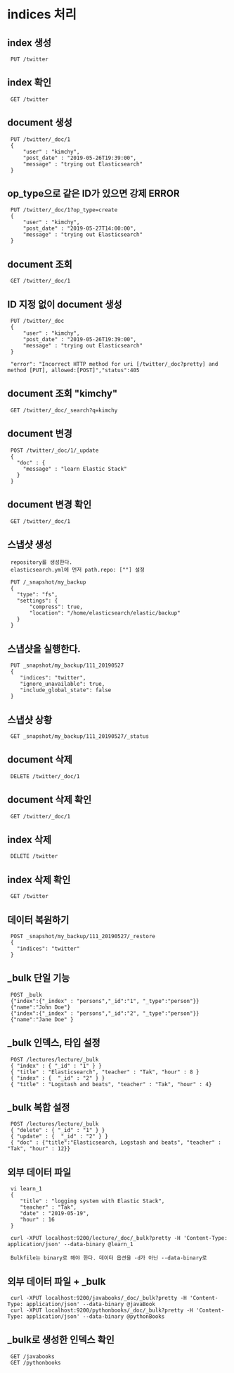 # indices 처리

## index 생성

     PUT /twitter

## index 확인

     GET /twitter

## document 생성

     PUT /twitter/_doc/1
     {
         "user" : "kimchy",
         "post_date" : "2019-05-26T19:39:00",
         "message" : "trying out Elasticsearch"
     }

## op_type으로 같은 ID가 있으면 강제 ERROR

     PUT /twitter/_doc/1?op_type=create
     {
         "user" : "kimchy",
         "post_date" : "2019-05-27T14:00:00",
         "message" : "trying out Elasticsearch"
     }

## document 조회

     GET /twitter/_doc/1


## ID 지정 없이 document 생성

     PUT /twitter/_doc
     {
         "user" : "kimchy",
         "post_date" : "2019-05-26T19:39:00",
         "message" : "trying out Elasticsearch"
     }
     
     "error": "Incorrect HTTP method for uri [/twitter/_doc?pretty] and method [PUT], allowed:[POST]","status":405

## document 조회 "kimchy"

     GET /twitter/_doc/_search?q=kimchy

## document 변경

     POST /twitter/_doc/1/_update
     {
       "doc" : {
         "message" : "learn Elastic Stack"
       }
     }
     
## document 변경 확인

     GET /twitter/_doc/1

## 스냅샷 생성

     repository를 생성한다.
     elasticsearch.yml에 먼저 path.repo: [""] 설정
     
     PUT /_snapshot/my_backup
     {
       "type": "fs",
       "settings": {
           "compress": true,
           "location": "/home/elasticsearch/elastic/backup"
       }
     }

## 스냅샷을 실행한다.

     PUT _snapshot/my_backup/111_20190527
     {
        "indices": "twitter",
        "ignore_unavailable": true,
        "include_global_state": false
     }

## 스냅샷 상황

     GET _snapshot/my_backup/111_20190527/_status

## document 삭제

     DELETE /twitter/_doc/1

## document 삭제 확인

     GET /twitter/_doc/1

## index 삭제
     
     DELETE /twitter

## index 삭제 확인
     
     GET /twitter

## 데이터 복원하기

     POST _snapshot/my_backup/111_20190527/_restore
     {
       "indices": "twitter"
     }

## _bulk 단일 기능

     POST _bulk
     {"index":{"_index" : "persons","_id":"1", "_type":"person"}}
     {"name":"John Doe"}
     {"index":{"_index" : "persons","_id":"2", "_type":"person"}}
     {"name":"Jane Doe" }

## _bulk 인덱스, 타입 설정

     POST /lectures/lecture/_bulk
     { "index" : { "_id" : "1" } }
     { "title" : "Elasticsearch", "teacher" : "Tak", "hour" : 8 } 
     { "index" : {  "_id" : "2" } } 
     { "title" : "Logstash and beats", "teacher" : "Tak", "hour" : 4}

## _bulk 복합 설정

     POST /lectures/lecture/_bulk
     { "delete" : { "_id" : "1" } }
     { "update" : {  "_id" : "2" } } 
     { "doc" : {"title":"Elasticsearch, Logstash and beats", "teacher" : "Tak", "hour" : 12}}

## 외부 데이터 파일

     vi learn_1
     { 
        "title" : "logging system with Elastic Stack", 
        "teacher" : "Tak", 
        "date" : "2019-05-19", 
        "hour" : 16 
     }

     curl -XPUT localhost:9200/lecture/_doc/_bulk?pretty -H 'Content-Type: application/json' --data-binary @learn_1

     Bulkfile는 binary로 해야 한다. 데이터 옵션을 -d가 아닌 --data-binary로

## 외부 데이터 파일 + _bulk

     curl -XPUT localhost:9200/javabooks/_doc/_bulk?pretty -H 'Content-Type: application/json' --data-binary @javaBook
     curl -XPUT localhost:9200/pythonbooks/_doc/_bulk?pretty -H 'Content-Type: application/json' --data-binary @pythonBooks

## _bulk로 생성한 인덱스 확인

     GET /javabooks
     GET /pythonbooks
